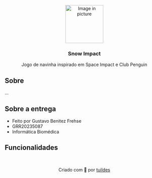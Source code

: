 <!-- HEADER -->
<p align="center">
  <img alt="Image in picture" src="https://github.com/user-attachments/assets/5449d970-b87b-467a-94ed-c4761ff358d4" height="120">
  <h3 align="center">Snow Impact</h3>
  <p align="center">Jogo de navinha inspirado em Space Impact e Club Penguin</p>
</p>
<!-- HEADER -->

## Sobre

...

## Sobre a entrega

* Feito por Gustavo Benitez Frehse
* GRR20235087
* Informática Biomédica

## Funcionalidades

<br />

<p align="center">Criado com 💙 por <a href="https://github.com/tuildes">tuildes</a></p>